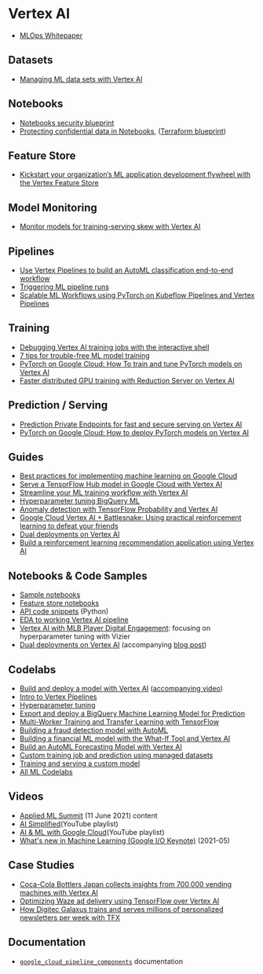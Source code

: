 # Vertex AI

- [MLOps Whitepaper](https://cloud.google.com/resources/mlops-whitepaper)

## Datasets
- [Managing ML data sets with Vertex AI](https://cloud.google.com/blog/products/ai-machine-learning/vertex-ai-how-to-create-and-manage-data-sets)

## Notebooks
- [Notebooks security blueprint](https://cloud.google.com/blog/products/ai-machine-learning/ai-platform-notebooks-security-blueprint)
- [Protecting confidential data in Notebooks](https://cloud.google.com/architecture/protecting-confidential-data-in-ai-platform-notebooks), ([Terraform blueprint](https://github.com/GoogleCloudPlatform/notebooks-blueprint-security))

## Feature Store
- [Kickstart your organization’s ML application development flywheel with the Vertex Feature Store](https://cloud.google.com/blog/topics/developers-practitioners/kickstart-your-organizations-ml-application-development-flywheel-vertex-feature-store)

## Model Monitoring
- [Monitor models for training-serving skew with Vertex AI](https://cloud.google.com/blog/topics/developers-practitioners/monitor-models-training-serving-skew-vertex-ai)

## Pipelines
- [Use Vertex Pipelines to build an AutoML classification end-to-end workflow](https://cloud.google.com/blog/topics/developers-practitioners/use-vertex-pipelines-build-automl-classification-end-end-workflow)
- [Triggering ML pipeline runs](https://cloud.google.com/blog/topics/developers-practitioners/lets-get-it-started-triggering-ml-pipeline-runs)
- [Scalable ML Workflows using PyTorch on Kubeflow Pipelines and Vertex Pipelines](https://cloud.google.com/blog/topics/developers-practitioners/scalable-ml-workflows-using-pytorch-kubeflow-pipelines-and-vertex-pipelines)

## Training
- [Debugging Vertex AI training jobs with the interactive shell](https://cloud.google.com/blog/topics/developers-practitioners/debugging-vertex-ai-training-jobs-interactive-shell)
- [7 tips for trouble-free ML model training](https://cloud.google.com/blog/products/ai-machine-learning/7-tips-for-trouble-free-ml-model-training)
- [PyTorch on Google Cloud: How To train and tune PyTorch models on Vertex AI](https://cloud.google.com/blog/topics/developers-practitioners/pytorch-google-cloud-how-train-and-tune-pytorch-models-vertex-ai)
- [Faster distributed GPU training with Reduction Server on Vertex AI](https://cloud.google.com/blog/products/ai-machine-learning/faster-distributed-training-with-google-clouds-reduction-server)

## Prediction / Serving
- [Prediction Private Endpoints for fast and secure serving on Vertex AI](https://cloud.google.com/blog/products/ai-machine-learning/creating-a-private-endpoint-on-vertex-ai)
- [PyTorch on Google Cloud: How to deploy PyTorch models on Vertex AI](https://cloud.google.com/blog/topics/developers-practitioners/pytorch-google-cloud-how-deploy-pytorch-models-vertex-ai)

## Guides
- [Best practices for implementing machine learning on Google Cloud](https://cloud.google.com/architecture/ml-on-gcp-best-practices)
- [Serve a TensorFlow Hub model in Google Cloud with Vertex AI](https://cloud.google.com/blog/topics/developers-practitioners/serve-tensorflow-model-google-cloud-vertex-ai)
- [Streamline your ML training workflow with Vertex AI](https://cloud.google.com/blog/topics/developers-practitioners/streamline-your-ml-training-workflow-vertex-ai)
- [Hyperparameter tuning BigQuery ML](https://medium.com/google-cloud/hyperparameter-tuning-directly-within-bigquery-ml-a0affb0991ae)
- [Anomaly detection with TensorFlow Probability and Vertex AI](https://cloud.google.com/blog/topics/developers-practitioners/anomaly-detection-tensorflow-probability-and-vertex-ai)
- [Google Cloud Vertex AI + Battlesnake: Using practical reinforcement learning to defeat your friends](https://cloud.google.com/blog/topics/developers-practitioners/google-cloud-vertex-ai-battlesnake-using-practical-reinforcement-learning-defeat-your-friends)
- [Dual deployments on Vertex AI](https://cloud.google.com/blog/topics/developers-practitioners/dual-deployments-vertex-ai)
- [Build a reinforcement learning recommendation application using Vertex AI](https://cloud.google.com/blog/topics/developers-practitioners/build-reinforcement-learning-recommendation-application-using-vertex-ai)

## Notebooks & Code Samples
- [Sample notebooks](https://github.com/GoogleCloudPlatform/ai-platform-samples/tree/master/ai-platform-unified)
- [Feature store notebooks](https://github.com/GoogleCloudPlatform/ai-platform-samples/tree/master/ai-platform-unified/notebooks/official/feature_store)
- [API code snippets](https://github.com/googleapis/python-aiplatform/tree/master/samples/snippets) (Python)
- [EDA to working Vertex AI pipeline](https://github.com/jy2k/From-EDA-to-pipeline)
- [Vertex AI with MLB Player Digital Engagement](https://www.kaggle.com/ryanholbrook/vertex-ai-with-mlb-player-digital-engagement#Hyperparameter-Tuning-with-Vizier): focusing on hyperparameter tuning with Vizier
- [Dual deployments on Vertex AI](https://github.com/sayakpaul/Dual-Deployments-on-Vertex-AI) (accompanying [blog post](https://cloud.google.com/blog/topics/developers-practitioners/dual-deployments-vertex-ai))

## Codelabs
- [Build and deploy a model with Vertex AI](https://codelabs.developers.google.com/codelabs/vertex-ai-custom-models) ([accompanying video](https://www.youtube.com/watch?v=aB2OxnyfP0c))
- [Intro to Vertex Pipelines](https://codelabs.developers.google.com/vertex-pipelines-intro#0)
- [Hyperparameter tuning](https://codelabs.developers.google.com/vertex_hyperparameter_tuning#0)
- [Export and deploy a BigQuery Machine Learning Model for Prediction](https://codelabs.developers.google.com/codelabs/bqml-vertex-prediction#0)
- [Multi-Worker Training and Transfer Learning with TensorFlow](https://codelabs.developers.google.com/vertex_multiworker_training#0)
- [Building a fraud detection model with AutoML](https://codelabs.developers.google.com/vertex-automl-tabular#0)
- [Building a financial ML model with the What-If Tool and Vertex AI](https://codelabs.developers.google.com/vertex-xgb-wit#0)
- [Build an AutoML Forecasting Model with Vertex AI](https://codelabs.developers.google.com/codelabs/automl-forecasting-with-vertex-ai#0)
- [Custom training job and prediction using managed datasets](https://codelabs.developers.google.com/codelabs/vertex-ai-custom-code-training#0)
- [Training and serving a custom model](https://codelabs.developers.google.com/vertex_custom_training_prediction#0)
- [All ML Codelabs](https://codelabs.developers.google.com/?cat=machinelearning)

## Videos
- [Applied ML Summit](https://cloudonair.withgoogle.com/events/summit-ml-practitioners) (11 June 2021) content
- [AI Simplified](https://www.youtube.com/playlist?list=PLIivdWyY5sqJ1YuMdGjRwJ3fFYZ_vWQ62)(YouTube playlist)
- [AI & ML with Google Cloud](https://www.youtube.com/playlist?list=PLIivdWyY5sqJdmVMjLI8iCul14XkTRosn)(YouTube playlist)
- [What's new in Machine Learning (Google I/O Keynote)](https://www.youtube.com/watch?v=qKkjCQlS1g4) (2021-05)

## Case Studies
- [Coca-Cola Bottlers Japan collects insights from 700,000 vending machines with Vertex AI](https://cloud.google.com/blog/topics/developers-practitioners/coca-cola-bottlers-japan-collects-insights-700000-vending-machines-vertex-ai)
- [Optimizing Waze ad delivery using TensorFlow over Vertex AI](https://cloud.google.com/blog/products/ai-machine-learning/optimizing-waze-ad-delivery-with-google-clouds-vertex-ai)
- [How Digitec Galaxus trains and serves millions of personalized newsletters per week with TFX](https://blog.tensorflow.org/2021/08/how-digitec-galaxus-trains-and-serves-millions-of-personalized-newsletters-per-week-with-TFX.html)

## Documentation
- [`google_cloud_pipeline_components`](https://google-cloud-pipeline-components.readthedocs.io/en/google-cloud-pipeline-components-0.1.2/google_cloud_pipeline_components.aiplatform.html#module-google_cloud_pipeline_components.aiplatform) documentation
